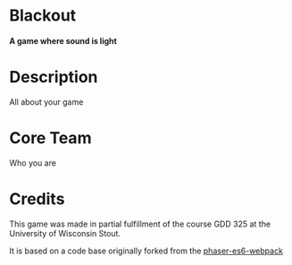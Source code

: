 # Blackout
#### A game where sound is light

# Description
All about your game

# Core Team
Who you are

# Credits
This game was made in partial fulfillment of the course GDD 325 at the University of Wisconsin Stout.

It is based on a code base originally forked from the [phaser-es6-webpack](https://github.com/lean/phaser-es6-webpack)